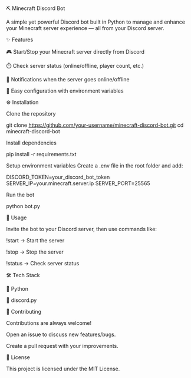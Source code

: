 ⛏️ Minecraft Discord Bot

A simple yet powerful Discord bot built in Python to manage and enhance your Minecraft server experience — all from your Discord server.

✨ Features

🎮 Start/Stop your Minecraft server directly from Discord

⏱️ Check server status (online/offline, player count, etc.)

📢 Notifications when the server goes online/offline

🔧 Easy configuration with environment variables

⚙️ Installation

Clone the repository

git clone https://github.com/your-username/minecraft-discord-bot.git
cd minecraft-discord-bot


Install dependencies

pip install -r requirements.txt


Setup environment variables
Create a .env file in the root folder and add:

DISCORD_TOKEN=your_discord_bot_token
SERVER_IP=your.minecraft.server.ip
SERVER_PORT=25565


Run the bot

python bot.py

🚀 Usage

Invite the bot to your Discord server, then use commands like:

!start → Start the server

!stop → Stop the server

!status → Check server status

🛠️ Tech Stack

🐍 Python

🤖 discord.py

🤝 Contributing

Contributions are always welcome!

Open an issue to discuss new features/bugs.

Create a pull request with your improvements.

📜 License

This project is licensed under the MIT License.
